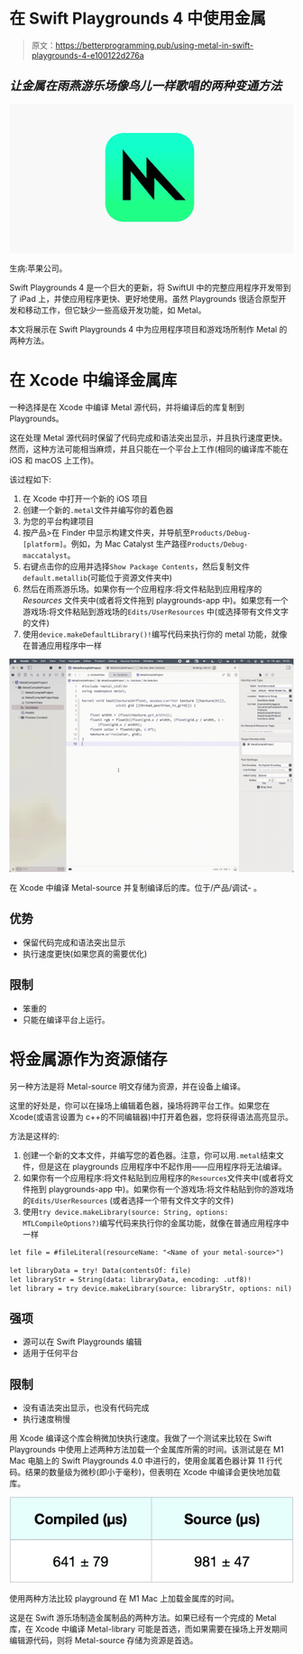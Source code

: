 # 在 Swift Playgrounds 4 中使用金属

> 原文：<https://betterprogramming.pub/using-metal-in-swift-playgrounds-4-e100122d276a>

## *让金属在雨燕游乐场像鸟儿一样歌唱的两种变通方法*

![](img/1bdf131adf449f7b22867823970679fd.png)

生病:苹果公司。

Swift Playgrounds 4 是一个巨大的更新，将 SwiftUI 中的完整应用程序开发带到了 iPad 上，并使应用程序更快、更好地使用。虽然 Playgrounds 很适合原型开发和移动工作，但它缺少一些高级开发功能，如 Metal。

本文将展示在 Swift Playgrounds 4 中为应用程序项目和游戏场所制作 Metal 的两种方法。

# 在 Xcode 中编译金属库

一种选择是在 Xcode 中编译 Metal 源代码，并将编译后的库复制到 Playgrounds。

这在处理 Metal 源代码时保留了代码完成和语法突出显示，并且执行速度更快。然而，这种方法可能相当麻烦，并且只能在一个平台上工作(相同的编译库不能在 iOS 和 macOS 上工作)。

该过程如下:

1.  在 Xcode 中打开一个新的 iOS 项目
2.  创建一个新的`.metal`文件并编写你的着色器
3.  为您的平台构建项目
4.  按产品>在 Finder 中显示构建文件夹，并导航至`Products/Debug-[platform]`。例如，为 Mac Catalyst 生产路径`Products/Debug-maccatalyst`。
5.  右键点击你的应用并选择`Show Package Contents`，然后复制文件`default.metallib`(可能位于资源文件夹中)
6.  然后在雨燕游乐场。如果你有一个应用程序:将文件粘贴到应用程序的 *Resources* 文件夹中(或者将文件拖到 playgrounds-app 中)。如果您有一个游戏场:将文件粘贴到游戏场的`Edits/UserResources` 中(或选择带有文件文字的文件)
7.  使用`device.makeDefaultLibrary()!`编写代码来执行你的 metal 功能，就像在普通应用程序中一样

![](img/8a9f92c1ada7e424210066758a387119.png)

在 Xcode 中编译 Metal-source 并复制编译后的库。位于<build-folder>/产品/调试- <platform>。</platform></build-folder>

## **优势**

*   保留代码完成和语法突出显示
*   执行速度更快(如果您真的需要优化)

## **限制**

*   笨重的
*   只能在编译平台上运行。

# 将金属源作为资源储存

另一种方法是将 Metal-source 明文存储为资源，并在设备上编译。

这里的好处是，你可以在操场上编辑着色器，操场将跨平台工作。如果您在 Xcode(或语言设置为 c++的不同编辑器)中打开着色器，您将获得语法高亮显示。

方法是这样的:

1.  创建一个新的文本文件，并编写您的着色器。注意，你可以用`.metal`结束文件，但是这在 playgrounds 应用程序中不起作用——应用程序将无法编译。
2.  如果你有一个应用程序:将文件粘贴到应用程序的`Resources`文件夹中(或者将文件拖到 playgrounds-app 中)。如果你有一个游戏场:将文件粘贴到你的游戏场的`Edits/UserResources` (或者选择一个带有文件文字的文件)
3.  使用`try device.makeLibrary(source: String, options: MTLCompileOptions?)`编写代码来执行你的金属功能，就像在普通应用程序中一样

```
let file = #fileLiteral(resourceName: "<Name of your metal-source>")

let libraryData = try! Data(contentsOf: file)
let libraryStr = String(data: libraryData, encoding: .utf8)!
let library = try device.makeLibrary(source: libraryStr, options: nil)
```

## **强项**

*   源可以在 Swift Playgrounds 编辑
*   适用于任何平台

## **限制**

*   没有语法突出显示，也没有代码完成
*   执行速度稍慢

用 Xcode 编译这个库会稍微加快执行速度。我做了一个测试来比较在 Swift Playgrounds 中使用上述两种方法加载一个金属库所需的时间。该测试是在 M1 Mac 电脑上的 Swift Playgrounds 4.0 中进行的，使用金属着色器计算 11 行代码。结果的数量级为微秒(即小于毫秒)，但表明在 Xcode 中编译会更快地加载库。

![](img/f4e011f4dcfb8cecc3598722e003abb1.png)

使用两种方法比较 playground 在 M1 Mac 上加载金属库的时间。

这是在 Swift 游乐场制造金属制品的两种方法。如果已经有一个完成的 Metal 库，在 Xcode 中编译 Metal-library 可能是首选，而如果需要在操场上开发期间编辑源代码，则将 Metal-source 存储为资源是首选。